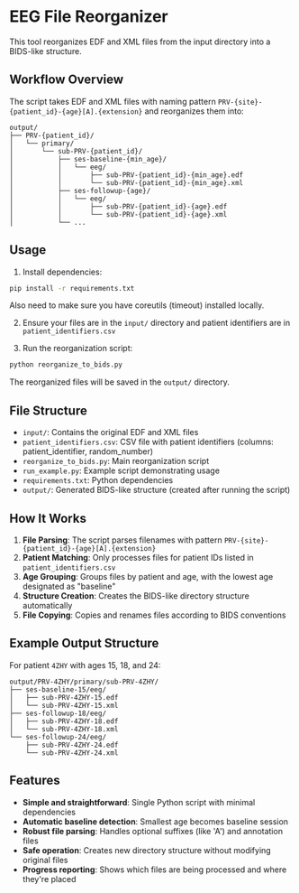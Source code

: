 # EEG File Reorganizer

This tool reorganizes EDF and XML files from the input directory into a BIDS-like structure.

## Workflow Overview

The script takes EDF and XML files with naming pattern `PRV-{site}-{patient_id}-{age}[A].{extension}` and reorganizes them into:

```
output/
├── PRV-{patient_id}/
│   └── primary/
│       └── sub-PRV-{patient_id}/
│           ├── ses-baseline-{min_age}/
│           │   └── eeg/
│           │       ├── sub-PRV-{patient_id}-{min_age}.edf
│           │       └── sub-PRV-{patient_id}-{min_age}.xml
│           ├── ses-followup-{age}/
│           │   └── eeg/
│           │       ├── sub-PRV-{patient_id}-{age}.edf
│           │       └── sub-PRV-{patient_id}-{age}.xml
│           └── ...
```

## Usage

1. Install dependencies:
```bash
pip install -r requirements.txt
```
Also need to make sure you have coreutils (timeout) installed locally.

2. Ensure your files are in the `input/` directory and patient identifiers are in `patient_identifiers.csv`

3. Run the reorganization script:
```bash
python reorganize_to_bids.py
```

The reorganized files will be saved in the `output/` directory.

## File Structure

- `input/`: Contains the original EDF and XML files
- `patient_identifiers.csv`: CSV file with patient identifiers (columns: patient_identifier, random_number)
- `reorganize_to_bids.py`: Main reorganization script
- `run_example.py`: Example script demonstrating usage
- `requirements.txt`: Python dependencies
- `output/`: Generated BIDS-like structure (created after running the script)

## How It Works

1. **File Parsing**: The script parses filenames with pattern `PRV-{site}-{patient_id}-{age}[A].{extension}`
2. **Patient Matching**: Only processes files for patient IDs listed in `patient_identifiers.csv`
3. **Age Grouping**: Groups files by patient and age, with the lowest age designated as "baseline"
4. **Structure Creation**: Creates the BIDS-like directory structure automatically
5. **File Copying**: Copies and renames files according to BIDS conventions

## Example Output Structure

For patient `4ZHY` with ages 15, 18, and 24:

```
output/PRV-4ZHY/primary/sub-PRV-4ZHY/
├── ses-baseline-15/eeg/
│   ├── sub-PRV-4ZHY-15.edf
│   └── sub-PRV-4ZHY-15.xml
├── ses-followup-18/eeg/
│   ├── sub-PRV-4ZHY-18.edf
│   └── sub-PRV-4ZHY-18.xml
└── ses-followup-24/eeg/
    ├── sub-PRV-4ZHY-24.edf
    └── sub-PRV-4ZHY-24.xml
```

## Features

- **Simple and straightforward**: Single Python script with minimal dependencies
- **Automatic baseline detection**: Smallest age becomes baseline session
- **Robust file parsing**: Handles optional suffixes (like 'A') and annotation files
- **Safe operation**: Creates new directory structure without modifying original files
- **Progress reporting**: Shows which files are being processed and where they're placed

